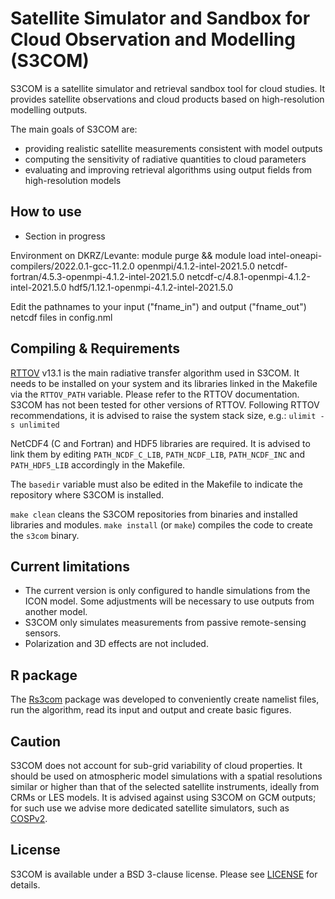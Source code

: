 Satellite Simulator and Sandbox for Cloud Observation and Modelling (S3COM)
================================================================================

S3COM is a satellite simulator and retrieval sandbox tool for cloud studies. It provides satellite observations and cloud products based on high-resolution modelling outputs.

The main goals of S3COM are:
- providing realistic satellite measurements consistent with model outputs
- computing the sensitivity of radiative quantities to cloud parameters
- evaluating and improving retrieval algorithms using output fields from high-resolution models

How to use
----------

- Section in progress

Environment on DKRZ/Levante: module purge && module load intel-oneapi-compilers/2022.0.1-gcc-11.2.0 openmpi/4.1.2-intel-2021.5.0 netcdf-fortran/4.5.3-openmpi-4.1.2-intel-2021.5.0 netcdf-c/4.8.1-openmpi-4.1.2-intel-2021.5.0 hdf5/1.12.1-openmpi-4.1.2-intel-2021.5.0

Edit the pathnames to your input ("fname_in") and output ("fname_out") netcdf files in config.nml

Compiling & Requirements
------------------------

[RTTOV](https://nwp-saf.eumetsat.int/site/software/rttov) v13.1 is the main radiative transfer algorithm used in S3COM. It needs to be installed on your system and its libraries linked in the Makefile via the `RTTOV_PATH` variable. Please refer to the RTTOV documentation. S3COM has not been tested for other versions of RTTOV. Following RTTOV recommendations, it is advised to raise the system stack size, e.g.: `ulimit -s unlimited` 

NetCDF4 (C and Fortran) and HDF5 libraries are required. It is advised to link them by editing `PATH_NCDF_C_LIB`, `PATH_NCDF_LIB`, `PATH_NCDF_INC` and `PATH_HDF5_LIB` accordingly in the Makefile. 

The `basedir` variable must also be edited in the Makefile to indicate the repository where S3COM is installed.

`make clean` cleans the S3COM repositories from binaries and installed libraries and modules. `make install` (or `make`) compiles the code to create the `s3com` binary.

Current limitations
-------------------

- The current version is only configured to handle simulations from the ICON model. Some adjustments will be necessary to use outputs from another model. 
- S3COM only simulates measurements from passive remote-sensing sensors.
- Polarization and 3D effects are not included.

R package
---------

The [Rs3com](https://github.com/odrans/Rs3com) package was developed to conveniently create namelist files, run the algorithm, read its input and output and create basic figures.

Caution
-------

S3COM does not account for sub-grid variability of cloud properties. It should be used on atmospheric model simulations with a spatial resolutions similar or higher than that of the selected satellite instruments, ideally from CRMs or LES models. It is advised against using S3COM on GCM outputs; for such use we advise more dedicated satellite simulators, such as [COSPv2](https://github.com/CFMIP/COSPv2.0). 

License
------
S3COM is available under a BSD 3-clause license.
Please see [LICENSE](LICENSE) for details.
